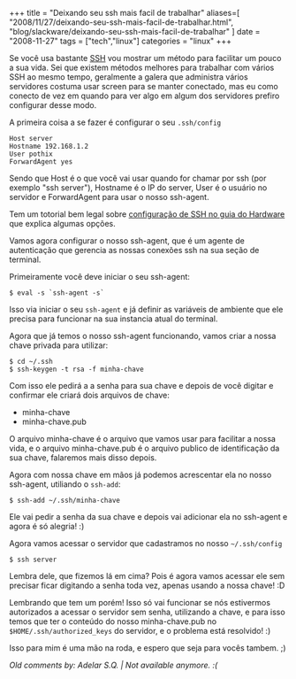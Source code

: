 +++
title = "Deixando seu ssh mais facil de trabalhar"
aliases=[
  "2008/11/27/deixando-seu-ssh-mais-facil-de-trabalhar.html",
  "blog/slackware/deixando-seu-ssh-mais-facil-de-trabalhar"
]
date = "2008-11-27"
tags = ["tech","linux"]
categories = "linux"
+++

Se você usa bastante [SSH](http://en.wikipedia.org/wiki/Ssh) vou
mostrar um método para facilitar um pouco a sua vida. Sei que existem
métodos melhores para trabalhar com vários SSH ao mesmo tempo,
geralmente a galera que administra vários servidores costuma usar
screen para se manter conectado, mas eu como conecto de vez em quando
para ver algo em algum dos servidores prefiro configurar desse modo.

A primeira coisa a se fazer é configurar o seu `.ssh/config`

```
Host server
Hostname 192.168.1.2
User pothix
ForwardAgent yes
```

Sendo que Host é o que você vai usar quando for chamar por ssh (por
exemplo "ssh server"), Hostname é o IP do server, User é o usuário no
servidor e ForwardAgent para usar o nosso ssh-agent.

Tem um totorial bem legal sobre
[configuração de SSH no guia do Hardware](http://www.guiadohardware.net/tutoriais/dominando-ssh/pagina3.html)
que explica algumas opções.

Vamos agora configurar o nosso ssh-agent, que é um agente de
autenticação que gerencia as nossas conexões ssh na sua seção de
terminal.

Primeiramente você deve iniciar o seu ssh-agent:

    $ eval -s `ssh-agent -s`

Isso via iniciar o seu `ssh-agent` e já definir as variáveis de ambiente que ele precisa para funcionar na sua instancia atual do terminal.

Agora que já temos o nosso ssh-agent funcionando, vamos criar a nossa chave privada para utilizar:

```
$ cd ~/.ssh
$ ssh-keygen -t rsa -f minha-chave
```

Com isso ele pedirá a a senha para sua chave e depois de você digitar
e confirmar ele criará dois arquivos de chave:

* minha-chave
* minha-chave.pub

O arquivo minha-chave é o arquivo que vamos usar para facilitar a
nossa vida, e o arquivo minha-chave.pub é o arquivo publico de
identificação da sua chave, falaremos mais disso depois.

Agora com nossa chave em mãos já podemos acrescentar ela no nosso
ssh-agent, utiliando o `ssh-add`:

    $ ssh-add ~/.ssh/minha-chave

Ele vai pedir a senha da sua chave e depois vai adicionar ela no
ssh-agent e agora é só alegria! :)

Agora vamos acessar o servidor que cadastramos no nosso
`~/.ssh/config`

    $ ssh server

Lembra dele, que fizemos lá em cima? Pois é agora vamos acessar ele
sem precisar ficar digitando a senha toda vez, apenas usando a nossa
chave! :D

Lembrando que tem um porém! Isso só vai funcionar se nós estivermos
autorizados a acessar o servidor sem senha, utilizando a chave, e para
isso temos que ter o conteúdo do nosso minha-chave.pub no
`$HOME/.ssh/authorized_keys` do servidor, e o problema está resolvido!
:)

Isso para mim é uma mão na roda, e espero que seja para vocês
tambem. ;)



_Old comments by: Adelar S.Q. | Not available anymore. :(_
